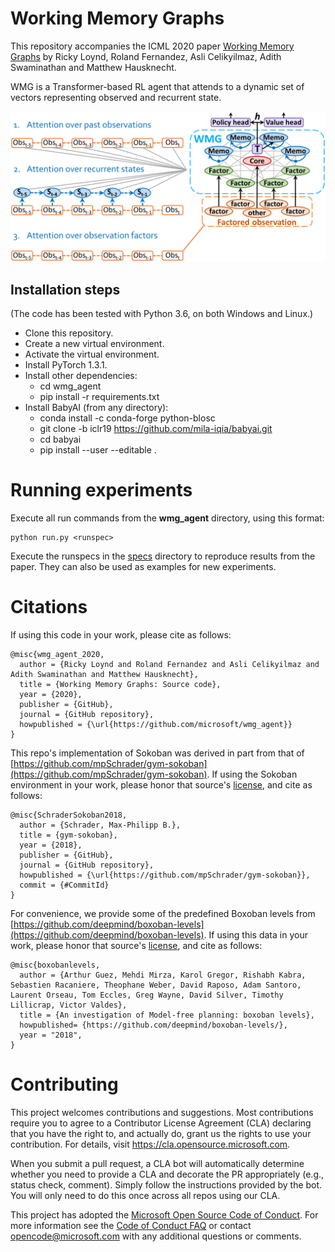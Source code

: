 
# Working Memory Graphs
This repository accompanies 
the ICML 2020 paper [Working Memory Graphs](https://arxiv.org/abs/1911.07141)
by Ricky Loynd, Roland Fernandez, Asli Celikyilmaz, Adith Swaminathan and Matthew Hausknecht.

WMG is a Transformer-based RL agent that attends to
a dynamic set of vectors representing observed and recurrent state.

![](images/overview.png)

## Installation steps
(The code has been tested with Python 3.6, on both Windows and Linux.)
* Clone this repository.
* Create a new virtual environment.
* Activate the virtual environment.
* Install PyTorch 1.3.1.
* Install other dependencies:
	* cd wmg_agent
    * pip install -r requirements.txt
* Install BabyAI (from any directory):
	* conda install -c conda-forge python-blosc
	* git clone -b iclr19 https://github.com/mila-iqia/babyai.git
	* cd babyai
	* pip install --user --editable .


# Running experiments

Execute all run commands from the **wmg_agent** directory, using this format:

    python run.py <runspec>

Execute the runspecs in the [specs](specs) directory to reproduce results from the paper.
They can also be used as examples for new experiments.

# Citations

If using this code in your work, please cite as follows:

    @misc{wmg_agent_2020,
      author = {Ricky Loynd and Roland Fernandez and Asli Celikyilmaz and Adith Swaminathan and Matthew Hausknecht},
      title = {Working Memory Graphs: Source code},
      year = {2020},
      publisher = {GitHub},
      journal = {GitHub repository},
      howpublished = {\url{https://github.com/microsoft/wmg_agent}}
    }

This repo's implementation of Sokoban was derived in part from that of 
[https://github.com/mpSchrader/gym-sokoban](https://github.com/mpSchrader/gym-sokoban).
If using the Sokoban environment in your work, please honor that source's 
[license](environments/gym-sokoban-LICENSE), and cite as follows:

    @misc{SchraderSokoban2018,
      author = {Schrader, Max-Philipp B.},
      title = {gym-sokoban},
      year = {2018},
      publisher = {GitHub},
      journal = {GitHub repository},
      howpublished = {\url{https://github.com/mpSchrader/gym-sokoban}},
      commit = {#CommitId}
    }

For convenience, we provide some of the predefined Boxoban levels from [https://github.com/deepmind/boxoban-levels](https://github.com/deepmind/boxoban-levels).
If using this data in your work, please honor that source's 
[license](data/boxoban-levels-master/LICENSE), and cite as follows:

    @misc{boxobanlevels,
      author = {Arthur Guez, Mehdi Mirza, Karol Gregor, Rishabh Kabra, Sebastien Racaniere, Theophane Weber, David Raposo, Adam Santoro, Laurent Orseau, Tom Eccles, Greg Wayne, David Silver, Timothy Lillicrap, Victor Valdes},
      title = {An investigation of Model-free planning: boxoban levels},
      howpublished= {https://github.com/deepmind/boxoban-levels/},
      year = "2018",
    }

# Contributing

This project welcomes contributions and suggestions.  Most contributions require you to agree to a
Contributor License Agreement (CLA) declaring that you have the right to, and actually do, grant us
the rights to use your contribution. For details, visit https://cla.opensource.microsoft.com.

When you submit a pull request, a CLA bot will automatically determine whether you need to provide
a CLA and decorate the PR appropriately (e.g., status check, comment). Simply follow the instructions
provided by the bot. You will only need to do this once across all repos using our CLA.

This project has adopted the [Microsoft Open Source Code of Conduct](https://opensource.microsoft.com/codeofconduct/).
For more information see the [Code of Conduct FAQ](https://opensource.microsoft.com/codeofconduct/faq/) or
contact [opencode@microsoft.com](mailto:opencode@microsoft.com) with any additional questions or comments.
